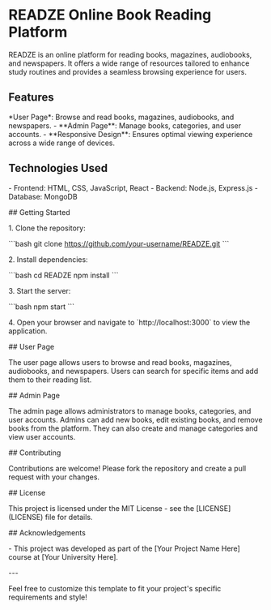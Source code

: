 # READZE Online Book Reading Platform

READZE is an online platform for reading books, magazines, audiobooks,
and newspapers. It offers a wide range of resources tailored to enhance
study routines and provides a seamless browsing experience for users.

## Features

\*User Page\*: Browse and read books, magazines, audiobooks, and
newspapers. - \*\*Admin Page\*\*: Manage books, categories, and user
accounts. - \*\*Responsive Design\*\*: Ensures optimal viewing
experience across a wide range of devices.

## Technologies Used

\- Frontend: HTML, CSS, JavaScript, React - Backend: Node.js,
Express.js - Database: MongoDB

\## Getting Started

1\. Clone the repository:

\`\`\`bash git clone https://github.com/your-username/READZE.git \`\`\`

2\. Install dependencies:

\`\`\`bash cd READZE npm install \`\`\`

3\. Start the server:

\`\`\`bash npm start \`\`\`

4\. Open your browser and navigate to \`http://localhost:3000\` to view
the application.

\## User Page

The user page allows users to browse and read books, magazines,
audiobooks, and newspapers. Users can search for specific items and add
them to their reading list.

\## Admin Page

The admin page allows administrators to manage books, categories, and
user accounts. Admins can add new books, edit existing books, and remove
books from the platform. They can also create and manage categories and
view user accounts.

\## Contributing

Contributions are welcome! Please fork the repository and create a pull
request with your changes.

\## License

This project is licensed under the MIT License - see the
\[LICENSE\](LICENSE) file for details.

\## Acknowledgements

\- This project was developed as part of the \[Your Project Name Here\]
course at \[Your University Here\].

\-\--

Feel free to customize this template to fit your project\'s specific
requirements and style!
